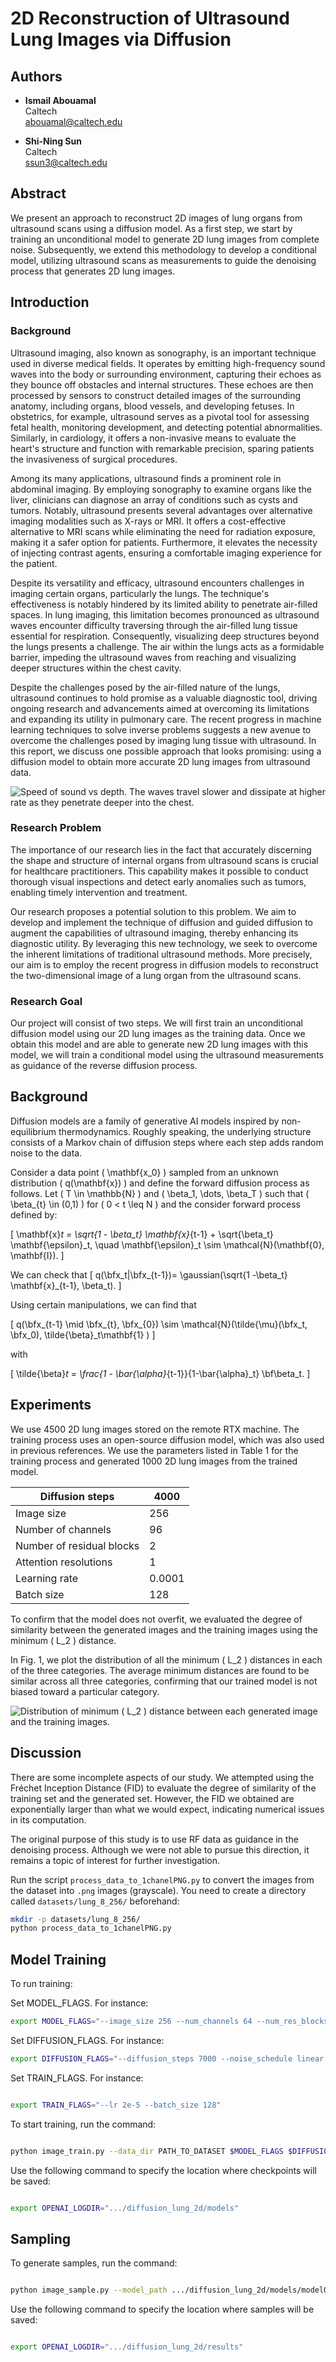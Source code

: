 # 2D Reconstruction of Ultrasound Lung Images via Diffusion

## Authors

- **Ismail Abouamal**  
  Caltech  
  [abouamal@caltech.edu](mailto:abouamal@caltech.edu)

- **Shi-Ning Sun**  
  Caltech  
  [ssun3@caltech.edu](mailto:ssun3@caltech.edu)

## Abstract

We present an approach to reconstruct 2D images of lung organs from ultrasound scans using a diffusion model. As a first step, we start by training an unconditional model to generate 2D lung images from complete noise. Subsequently, we extend this methodology to develop a conditional model, utilizing ultrasound scans as measurements to guide the denoising process that generates 2D lung images.

## Introduction

### Background

Ultrasound imaging, also known as sonography, is an important technique used in diverse medical fields. It operates by emitting high-frequency sound waves into the body or surrounding environment, capturing their echoes as they bounce off obstacles and internal structures. These echoes are then processed by sensors to construct detailed images of the surrounding anatomy, including organs, blood vessels, and developing fetuses. In obstetrics, for example, ultrasound serves as a pivotal tool for assessing fetal health, monitoring development, and detecting potential abnormalities. Similarly, in cardiology, it offers a non-invasive means to evaluate the heart's structure and function with remarkable precision, sparing patients the invasiveness of surgical procedures.

Among its many applications, ultrasound finds a prominent role in abdominal imaging. By employing sonography to examine organs like the liver, clinicians can diagnose an array of conditions such as cysts and tumors. Notably, ultrasound presents several advantages over alternative imaging modalities such as X-rays or MRI. It offers a cost-effective alternative to MRI scans while eliminating the need for radiation exposure, making it a safer option for patients. Furthermore, it elevates the necessity of injecting contrast agents, ensuring a comfortable imaging experience for the patient.

Despite its versatility and efficacy, ultrasound encounters challenges in imaging certain organs, particularly the lungs. The technique's effectiveness is notably hindered by its limited ability to penetrate air-filled spaces. In lung imaging, this limitation becomes pronounced as ultrasound waves encounter difficulty traversing through the air-filled lung tissue essential for respiration. Consequently, visualizing deep structures beyond the lungs presents a challenge. The air within the lungs acts as a formidable barrier, impeding the ultrasound waves from reaching and visualizing deeper structures within the chest cavity.

Despite the challenges posed by the air-filled nature of the lungs, ultrasound continues to hold promise as a valuable diagnostic tool, driving ongoing research and advancements aimed at overcoming its limitations and expanding its utility in pulmonary care. The recent progress in machine learning techniques to solve inverse problems suggests a new avenue to overcome the challenges posed by imaging lung tissue with ultrasound. In this report, we discuss one possible approach that looks promising: using a diffusion model to obtain more accurate 2D lung images from ultrasound data.

![Speed of sound vs depth. The waves travel slower and dissipate at higher rate as they penetrate deeper into the chest.](chest.png)

### Research Problem

The importance of our research lies in the fact that accurately discerning the shape and structure of internal organs from ultrasound scans is crucial for healthcare practitioners. This capability makes it possible to conduct thorough visual inspections and detect early anomalies such as tumors, enabling timely intervention and treatment.

Our research proposes a potential solution to this problem. We aim to develop and implement the technique of diffusion and guided diffusion to augment the capabilities of ultrasound imaging, thereby enhancing its diagnostic utility. By leveraging this new technology, we seek to overcome the inherent limitations of traditional ultrasound methods. More precisely, our aim is to employ the recent progress in diffusion models to reconstruct the two-dimensional image of a lung organ from the ultrasound scans.

### Research Goal

Our project will consist of two steps. We will first train an unconditional diffusion model using our 2D lung images as the training data. Once we obtain this model and are able to generate new 2D lung images with this model, we will train a conditional model using the ultrasound measurements as guidance of the reverse diffusion process.

## Background

Diffusion models are a family of generative AI models inspired by non-equilibrium thermodynamics. Roughly speaking, the underlying structure consists of a Markov chain of diffusion steps where each step adds random noise to the data. 

Consider a data point \( \mathbf{x_0} \) sampled from an unknown distribution \( q(\mathbf{x}) \) and define the forward diffusion process as follows. Let \( T \in \mathbb{N} \) and \( \beta_1, \dots, \beta_T \) such that \( \beta_{t} \in (0,1) \) for \( 0 < t \leq N \) and the consider forward process defined by:

\[
\mathbf{x}_t = \sqrt{1 - \beta_t} \mathbf{x}_{t-1} + \sqrt{\beta_t} \mathbf{\epsilon}_t, \quad \mathbf{\epsilon}_t \sim \mathcal{N}(\mathbf{0}, \mathbf{I}).
\]

We can check that 
\[
q(\bfx_t|\bfx_{t-1})= \gaussian(\sqrt{1 -\beta_t} \mathbf{x}_{t-1}, \beta_t).
\]

Using certain manipulations, we can find that 

\[
q(\bfx_{t-1} \mid \bfx_{t}, \bfx_{0})  \sim \mathcal{N}(\tilde{\mu}(\bfx_t, \bfx_0), \tilde{\beta}_t\mathbf{1} )
\]

with 

\[
\tilde{\beta}_t = \frac{1 - \bar{\alpha}_{t-1}}{1-\bar{\alpha}_t} \bf\beta_t.
\]

## Experiments

We use 4500 2D lung images stored on the remote RTX machine. The training process uses an open-source diffusion model, which was also used in previous references. We use the parameters listed in Table 1 for the training process and generated 1000 2D lung images from the trained model.

| Diffusion steps | 4000 |
|------------------|------|
| Image size       | 256  |
| Number of channels| 96  |
| Number of residual blocks| 2 |
| Attention resolutions| 1   |
| Learning rate    | 0.0001 |
| Batch size       | 128  |

To confirm that the model does not overfit, we evaluated the degree of similarity between the generated images and the training images using the minimum \( L_2 \) distance.

In Fig. 1, we plot the distribution of all the minimum \( L_2 \) distances in each of the three categories. The average minimum distances are found to be similar across all three categories, confirming that our trained model is not biased toward a particular category.

![Distribution of minimum \( L_2 \) distance between each generated image and the training images.](dist.png)

## Discussion

There are some incomplete aspects of our study. We attempted using the Fréchet Inception Distance (FID) to evaluate the degree of similarity of the training set and the generated set. However, the FID we obtained are exponentially larger than what we would expect, indicating numerical issues in its computation. 

The original purpose of this study is to use RF data as guidance in the denoising process. Although we were not able to pursue this direction, it remains a topic of interest for further investigation.

Run the script `process_data_to_1chanelPNG.py` to convert the images from the dataset into `.png` images (grayscale). You need to create a directory called `datasets/lung_8_256/` beforehand:

```bash
mkdir -p datasets/lung_8_256/
python process_data_to_1chanelPNG.py
```

## Model Training

To run training:

Set MODEL_FLAGS. For instance:

```bash
export MODEL_FLAGS="--image_size 256 --num_channels 64 --num_res_blocks 1 --attention_resolutions 1"
```

Set DIFFUSION_FLAGS. For instance:
```bash
export DIFFUSION_FLAGS="--diffusion_steps 7000 --noise_schedule linear --rescale_learned_sigmas False --rescale_timesteps False"
```


Set TRAIN_FLAGS. For instance:
```bash

export TRAIN_FLAGS="--lr 2e-5 --batch_size 128"
```

To start training, run the command:
```bash

python image_train.py --data_dir PATH_TO_DATASET $MODEL_FLAGS $DIFFUSION_FLAGS $TRAIN_FLAGS
```

Use the following command to specify the location where checkpoints will be saved:
```bash

export OPENAI_LOGDIR=".../diffusion_lung_2d/models"
```

## Sampling

To generate samples, run the command:
```bash

python image_sample.py --model_path .../diffusion_lung_2d/models/model010000.pt $MODEL_FLAGS $DIFFUSION_FLAGS --num_samples NUMBER_OF_SAMPLES
```

Use the following command to specify the location where samples will be saved:
```bash

export OPENAI_LOGDIR=".../diffusion_lung_2d/results"
```
